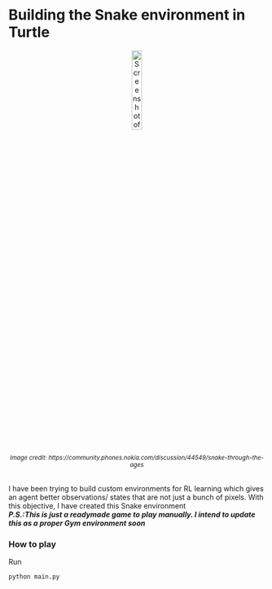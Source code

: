 # Building the Snake environment in Turtle
<p align="center">
<img width=20% height=20% align='center' alt= 'Screenshot of Nokia Snake game obtained from https://community.phones.nokia.com/discussion/44549/snake-through-the-ages' src="https://github.com/SwamiKannan/Snake/blob/main/cover.jpg"  >
</p>
<p align='center'><sub> <i>Image credit: https://community.phones.nokia.com/discussion/44549/snake-through-the-ages</i></sub></p><br>
I have been trying to build custom environments for RL learning which gives an agent better observations/ states that are not just a bunch of pixels. With this objective, I have created this Snake environment
<br>
<b><i>P.S.:This is just a readymade game to play manually. I intend to update this as a proper Gym environment soon</b></i>

### How to play
Run 
```
python main.py
```
